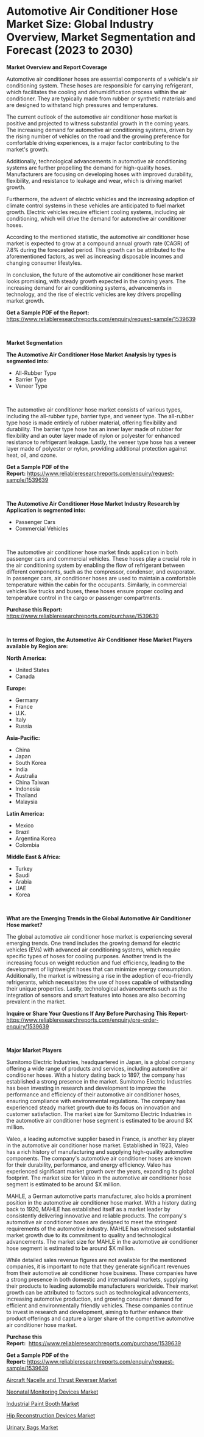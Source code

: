 <p><h1>Automotive Air Conditioner Hose Market Size: Global Industry Overview, Market Segmentation and Forecast (2023 to 2030)</h1></p><p><strong>Market Overview and Report Coverage</strong></p>
<p><p>Automotive air conditioner hoses are essential components of a vehicle's air conditioning system. These hoses are responsible for carrying refrigerant, which facilitates the cooling and dehumidification process within the air conditioner. They are typically made from rubber or synthetic materials and are designed to withstand high pressures and temperatures.</p><p>The current outlook of the automotive air conditioner hose market is positive and projected to witness substantial growth in the coming years. The increasing demand for automotive air conditioning systems, driven by the rising number of vehicles on the road and the growing preference for comfortable driving experiences, is a major factor contributing to the market's growth.</p><p>Additionally, technological advancements in automotive air conditioning systems are further propelling the demand for high-quality hoses. Manufacturers are focusing on developing hoses with improved durability, flexibility, and resistance to leakage and wear, which is driving market growth.</p><p>Furthermore, the advent of electric vehicles and the increasing adoption of climate control systems in these vehicles are anticipated to fuel market growth. Electric vehicles require efficient cooling systems, including air conditioning, which will drive the demand for automotive air conditioner hoses.</p><p>According to the mentioned statistic, the automotive air conditioner hose market is expected to grow at a compound annual growth rate (CAGR) of 7.8% during the forecasted period. This growth can be attributed to the aforementioned factors, as well as increasing disposable incomes and changing consumer lifestyles.</p><p>In conclusion, the future of the automotive air conditioner hose market looks promising, with steady growth expected in the coming years. The increasing demand for air conditioning systems, advancements in technology, and the rise of electric vehicles are key drivers propelling market growth.</p></p>
<p><strong>Get a Sample PDF of the Report:</strong> <a href="https://www.reliableresearchreports.com/enquiry/request-sample/1539639">https://www.reliableresearchreports.com/enquiry/request-sample/1539639</a></p>
<p>&nbsp;</p>
<p><strong>Market Segmentation</strong></p>
<p><strong>The Automotive Air Conditioner Hose Market Analysis by types is segmented into:</strong></p>
<p><ul><li>All-Rubber Type</li><li>Barrier Type</li><li>Veneer Type</li></ul></p>
<p>&nbsp;</p>
<p><p>The automotive air conditioner hose market consists of various types, including the all-rubber type, barrier type, and veneer type. The all-rubber type hose is made entirely of rubber material, offering flexibility and durability. The barrier type hose has an inner layer made of rubber for flexibility and an outer layer made of nylon or polyester for enhanced resistance to refrigerant leakage. Lastly, the veneer type hose has a veneer layer made of polyester or nylon, providing additional protection against heat, oil, and ozone.</p></p>
<p><strong>Get a Sample PDF of the Report:</strong>&nbsp;<a href="https://www.reliableresearchreports.com/enquiry/request-sample/1539639">https://www.reliableresearchreports.com/enquiry/request-sample/1539639</a></p>
<p>&nbsp;</p>
<p><strong>The Automotive Air Conditioner Hose Market Industry Research by Application is segmented into:</strong></p>
<p><ul><li>Passenger Cars</li><li>Commercial Vehicles</li></ul></p>
<p>&nbsp;</p>
<p><p>The automotive air conditioner hose market finds application in both passenger cars and commercial vehicles. These hoses play a crucial role in the air conditioning system by enabling the flow of refrigerant between different components, such as the compressor, condenser, and evaporator. In passenger cars, air conditioner hoses are used to maintain a comfortable temperature within the cabin for the occupants. Similarly, in commercial vehicles like trucks and buses, these hoses ensure proper cooling and temperature control in the cargo or passenger compartments.</p></p>
<p><strong>Purchase this Report:</strong>&nbsp; <a href="https://www.reliableresearchreports.com/purchase/1539639">https://www.reliableresearchreports.com/purchase/1539639</a></p>
<p>&nbsp;</p>
<p><strong>In terms of Region, the Automotive Air Conditioner Hose Market Players available by Region are:</strong></p>
<p>
    <p> <strong> North America: </strong>
        <ul>
            <li>United States</li>
            <li>Canada</li>
        </ul>
        </p> 
    <p> <strong> Europe: </strong>
        <ul>
            <li>Germany</li>
            <li>France</li>
            <li>U.K.</li>
            <li>Italy</li>
            <li>Russia</li>
        </ul>
        </p> 
    <p> <strong> Asia-Pacific: </strong>
        <ul>
            <li>China</li>
            <li>Japan</li>
            <li>South Korea</li>
            <li>India</li>
            <li>Australia</li>
            <li>China Taiwan</li>
            <li>Indonesia</li>
            <li>Thailand</li>
            <li>Malaysia</li>
        </ul>
        </p> 
    <p> <strong> Latin America: </strong>
        <ul>
            <li>Mexico</li>
            <li>Brazil</li>
            <li>Argentina Korea</li>
            <li>Colombia</li>
        </ul>
        </p> 
    <p> <strong> Middle East & Africa: </strong>
        <ul>
            <li>Turkey</li>
            <li>Saudi</li>
            <li>Arabia</li>
            <li>UAE</li>
            <li>Korea</li>
        </ul>
    </p>
    </p>
<p>&nbsp;</p>
<p><strong>What are the Emerging Trends in the Global Automotive Air Conditioner Hose market?</strong></p>
<p><p>The global automotive air conditioner hose market is experiencing several emerging trends. One trend includes the growing demand for electric vehicles (EVs) with advanced air conditioning systems, which require specific types of hoses for cooling purposes. Another trend is the increasing focus on weight reduction and fuel efficiency, leading to the development of lightweight hoses that can minimize energy consumption. Additionally, the market is witnessing a rise in the adoption of eco-friendly refrigerants, which necessitates the use of hoses capable of withstanding their unique properties. Lastly, technological advancements such as the integration of sensors and smart features into hoses are also becoming prevalent in the market.</p></p>
<p><strong>Inquire or Share Your Questions If Any Before Purchasing This Report</strong>- <a href="https://www.reliableresearchreports.com/enquiry/pre-order-enquiry/1539639">https://www.reliableresearchreports.com/enquiry/pre-order-enquiry/1539639</a></p>
<p>&nbsp;</p>
<p><strong>Major Market Players</strong></p>
<p><p>Sumitomo Electric Industries, headquartered in Japan, is a global company offering a wide range of products and services, including automotive air conditioner hoses. With a history dating back to 1897, the company has established a strong presence in the market. Sumitomo Electric Industries has been investing in research and development to improve the performance and efficiency of their automotive air conditioner hoses, ensuring compliance with environmental regulations. The company has experienced steady market growth due to its focus on innovation and customer satisfaction. The market size for Sumitomo Electric Industries in the automotive air conditioner hose segment is estimated to be around $X million.</p><p>Valeo, a leading automotive supplier based in France, is another key player in the automotive air conditioner hose market. Established in 1923, Valeo has a rich history of manufacturing and supplying high-quality automotive components. The company's automotive air conditioner hoses are known for their durability, performance, and energy efficiency. Valeo has experienced significant market growth over the years, expanding its global footprint. The market size for Valeo in the automotive air conditioner hose segment is estimated to be around $X million.</p><p>MAHLE, a German automotive parts manufacturer, also holds a prominent position in the automotive air conditioner hose market. With a history dating back to 1920, MAHLE has established itself as a market leader by consistently delivering innovative and reliable products. The company's automotive air conditioner hoses are designed to meet the stringent requirements of the automotive industry. MAHLE has witnessed substantial market growth due to its commitment to quality and technological advancements. The market size for MAHLE in the automotive air conditioner hose segment is estimated to be around $X million.</p><p>While detailed sales revenue figures are not available for the mentioned companies, it is important to note that they generate significant revenues from their automotive air conditioner hose business. These companies have a strong presence in both domestic and international markets, supplying their products to leading automobile manufacturers worldwide. Their market growth can be attributed to factors such as technological advancements, increasing automotive production, and growing consumer demand for efficient and environmentally friendly vehicles. These companies continue to invest in research and development, aiming to further enhance their product offerings and capture a larger share of the competitive automotive air conditioner hose market.</p></p>
<p><strong>Purchase this Report:</strong>&nbsp;&nbsp;<a href="https://www.reliableresearchreports.com/purchase/1539639">https://www.reliableresearchreports.com/purchase/1539639</a></p>
<p></p>
<p><strong>Get a Sample PDF of the Report:</strong>&nbsp;<a href="https://www.reliableresearchreports.com/enquiry/request-sample/1539639">https://www.reliableresearchreports.com/enquiry/request-sample/1539639</a></p>
<p><p><a href="https://medium.com/@marvinwalsh2023/aircraft-nacelle-and-thrust-reverser-market-comprehensive-assessment-by-type-application-and-05976b33e146">Aircraft Nacelle and Thrust Reverser Market</a></p><p><a href="https://www.linkedin.com/pulse/neonatal-monitoring-devices-market-research-report-provides-oexxf/">Neonatal Monitoring Devices Market</a></p><p><a href="https://medium.com/@sheilahaley2023/industrial-paint-booth-market-insight-market-trends-growth-forecasted-from-2023-to-2030-c461fd31f539">Industrial Paint Booth Market</a></p><p><a href="https://www.linkedin.com/pulse/hip-reconstruction-devices-market-size-share-global-analysis-wcqlf/">Hip Reconstruction Devices Market</a></p><p><a href="https://www.linkedin.com/pulse/urinary-bags-market-share-amp-new-trends-analysis-report-7ollf/">Urinary Bags Market</a></p></p>